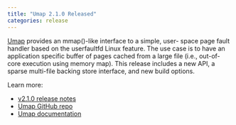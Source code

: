 ```yaml
---
title: "Umap 2.1.0 Released"
categories: release
---
```


[Umap](https://github.com/LLNL/umap) provides an mmap()-like interface to a simple, user- space page fault handler based on the userfaultfd Linux feature. The use case is to have an application specific buffer of pages cached from a large file (i.e., out-of-core execution using memory map). This release includes a new API, a sparse multi-file backing store interface, and new build options.

Learn more:
- [v2.1.0 release notes](https://github.com/LLNL/umap/releases/tag/v2.1.0)
- [Umap GitHub repo](https://github.com/LLNL/umap)
- [Umap documentation](https://llnl-umap.readthedocs.io/en/develop/)
